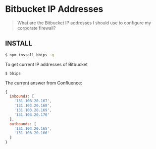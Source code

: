 # Bitbucket IP Addresses

> What are the Bitbucket IP addresses I should use to configure my corporate firewall?

## INSTALL

```bash
$ npm install bbips -g
```

To get current IP addresses of Bitbucket

```bash
$ bbips
```

The current answer from Confluence:

```js
{
  inbounds: [
    '131.103.20.167',
    '131.103.20.168',
    '131.103.20.169',
    '131.103.20.170'
  ],
  outbounds: [
    '131.103.20.165',
    '131.103.20.166'
  ]
}
```


